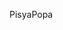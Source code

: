 PisyaPopa

<!---
Viteccc/Viteccc is a ✨ special ✨ repository because its `README.md` (this file) appears on your GitHub profile.
You can click the Preview link to take a look at your changes.
--->
